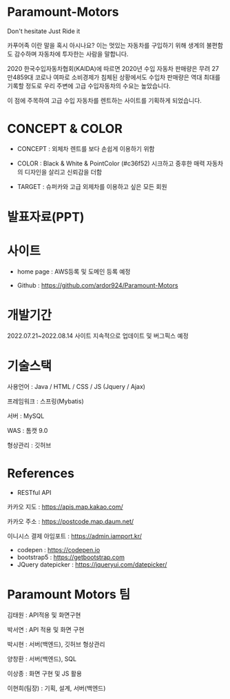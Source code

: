 # Paramount-Motors 
Don't hesitate
Just Ride it

카푸어족 이란 말을 혹시 아시나요?
이는 멋있는 자동차를 구입하기 위해 생계의 불편함도 감수하며 자동차에 투자한는 사람을 말합니다.

2020 한국수입자동차협회(KAIDA)에 따르면 2020년 수입 자동차 판매량은 무려 27만4859대 
코로나 여파로 소비경제가 침체된 상황에서도 수입차 판매량은 역대 최대를 기록할 정도로
우리 주변에 고급 수입자동차의 수요는 높았습니다.

이 점에 주목하여 고급 수입 자동차를 렌트하는 사이트를 기획하게 되었습니다.

# CONCEPT & COLOR

- CONCEPT :
외체차 렌트를 보다 손쉽게 
이용하기 위함 

- COLOR :
Black & White 
& PointColor (#c36f52) 
시크하고 중후한 매력
자동차의 디자인을 살리고 신뢰감을 더함

- TARGET :
슈퍼카와 고급 외제차를 이용하고 싶은 모든 회원

# 발표자료(PPT)


# 사이트
- home page : AWS등록 및 도메인 등록 예정

- Github : https://github.com/ardor924/Paramount-Motors


# 개발기간
2022.07.21~2022.08.14
사이트 지속적으로 업데이트 및 버그픽스 예정

# 기술스택

사용언어 :
Java / HTML / CSS / JS (Jquery / Ajax)

프레임워크 : 스프링(Mybatis)

서버 : MySQL

WAS : 톰캣 9.0

형상관리 : 깃허브

# References
- RESTful API  

카카오 지도  : https://apis.map.kakao.com/

카카오 주소  : https://postcode.map.daum.net/

이니시스 결제 아임포트  : https://admin.iamport.kr/

- codepen :  https://codepen.io 
- bootstrap5 : https://getbootstrap.com
- JQuery datepicker : https://jqueryui.com/datepicker/


# Paramount Motors 팀

김태원 : API적용 및 화면구현

박서연 : API 적용 및 화면 구현

박시현 : 서버(백엔드), 깃허브 형상관리

양창환 : 서버(백엔드), SQL

이상종 : 화면 구현 및 JS 활용

이현희(팀장) : 기획, 설계, 서버(백엔드)
